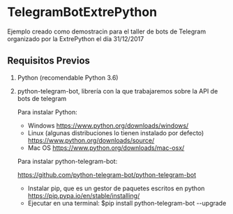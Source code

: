 # TelegramBotExtrePython
Ejemplo creado como demostracin para el taller de bots de Telegram organizado por la ExtrePython el día 31/12/2017

## Requisitos Previos

1. Python (recomendable Python 3.6)
2. python-telegram-bot, librería con la que trabajaremos sobre la API de bots de telegram



    Para instalar Python:
      - Windows https://www.python.org/downloads/windows/ 
      - Linux (algunas distribuciones lo tienen instalado por defecto) https://www.python.org/downloads/source/ 
      - Mac OS https://www.python.org/downloads/mac-osx/ 


    Para instalar python-telegram-bot:

    https://github.com/python-telegram-bot/python-telegram-bot 
   
    - Instalar pip, que es un gestor de paquetes escritos en python https://pip.pypa.io/en/stable/installing/
    - Ejecutar en una terminal: $pip install python-telegram-bot --upgrade
 
